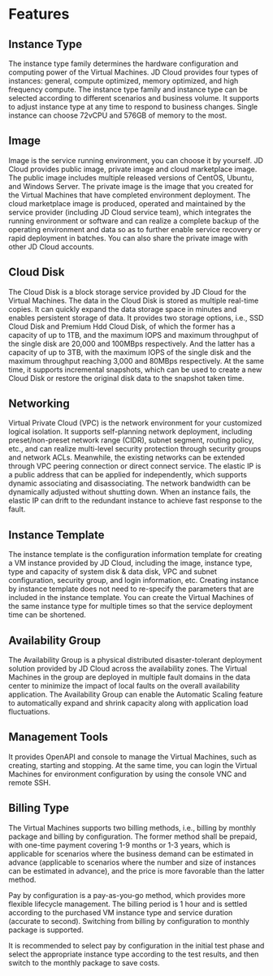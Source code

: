 # Features
## Instance Type
The instance type family determines the hardware configuration and computing power of the Virtual Machines. JD Cloud provides four types of instances: general, compute optimized, memory optimized, and high frequency compute. The instance type family and instance type can be selected according to different scenarios and business volume. It supports to adjust instance type at any time to respond to business changes. Single instance can choose 72vCPU and 576GB of memory to the most.
## Image
Image is the service running environment, you can choose it by yourself. JD Cloud provides public image, private image and cloud marketplace image.
The public image includes multiple released versions of CentOS, Ubuntu, and Windows Server. The private image is the image that you created for the Virtual Machines that have completed environment deployment. The cloud marketplace image is produced, operated and maintained by the service provider (including JD Cloud service team), which integrates the running environment or software and can realize a complete backup of the operating environment and data so as to further enable service recovery or rapid deployment in batches. You can also share the private image with other JD Cloud accounts.
## Cloud Disk
The Cloud Disk is a block storage service provided by JD Cloud for the Virtual Machines. The data in the Cloud Disk is stored as multiple real-time copies. It can quickly expand the data storage space in minutes and enables persistent storage of data. It provides two storage options, i.e., SSD Cloud Disk and Premium Hdd Cloud Disk, of which the former has a capacity of up to 1TB, and the maximum IOPS and maximum throughput of the single disk are 20,000 and 100MBps respectively. And the latter has a capacity of up to 3TB, with the maximum IOPS of the single disk and the maximum throughput reaching 3,000 and 80MBps respectively. At the same time, it supports incremental snapshots, which can be used to create a new Cloud Disk or restore the original disk data to the snapshot taken time.
## Networking
Virtual Private Cloud (VPC) is the network environment for your customized logical isolation. It supports self-planning network deployment, including preset/non-preset network range (CIDR), subnet segment, routing policy, etc., and can realize multi-level security protection through security groups and network ACLs. Meanwhile, the existing networks can be extended through VPC peering connection or direct connect service. The elastic IP is a public address that can be applied for independently, which supports dynamic associating and disassociating. The network bandwidth can be dynamically adjusted without shutting down. When an instance fails, the elastic IP can drift to the redundant instance to achieve fast response to the fault.
## Instance Template
The instance template is the configuration information template for creating a VM instance provided by JD Cloud, including the image, instance type, type and capacity of system disk & data disk, VPC and subnet configuration, security group, and login information, etc. Creating instance by instance template does not need to re-specify the parameters that are included in the instance template. You can create the Virtual Machines of the same instance type for multiple times so that the service deployment time can be shortened.
## Availability Group
The Availability Group is a physical distributed disaster-tolerant deployment solution provided by JD Cloud across the availability zones. The Virtual Machines in the group are deployed in multiple fault domains in the data center to minimize the impact of local faults on the overall availability application. The Availability Group can enable the Automatic Scaling feature to automatically expand and shrink capacity along with application load fluctuations.
## Management Tools
It provides OpenAPI and console to manage the Virtual Machines, such as creating, starting and stopping. At the same time, you can login the Virtual Machines for environment configuration by using the console VNC and remote SSH.
## Billing Type
The Virtual Machines supports two billing methods, i.e., billing by monthly package and billing by configuration. The former method shall be prepaid, with one-time payment covering 1-9 months or 1-3 years, which is applicable for scenarios where the business demand can be estimated in advance (applicable to scenarios where the number and size of instances can be estimated in advance), and the price is more favorable than the latter method.

Pay by configuration is a pay-as-you-go method, which provides more flexible lifecycle management. The billing period is 1 hour and is settled according to the purchased VM instance type and service duration (accurate to second). Switching from billing by configuration to monthly package is supported.

It is recommended to select pay by configuration in the initial test phase and select the appropriate instance type according to the test results, and then switch to the monthly package to save costs.